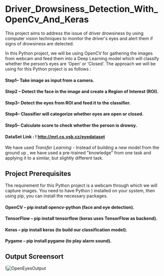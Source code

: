 # Driver_Drowsiness_Detection_With_OpenCv_And_Keras

This project aims to address the issue of driver drowsiness by using computer vision techniques to monitor the driver's eyes and alert them if signs of drowsiness are detected.  

In this Python project, we will be using OpenCV for gathering the images from webcam and feed them into a Deep Learning model which will classify whether the person’s eyes are ‘Open’ or ‘Closed’. The approach we will be using for this Python project is as follows :
#### Step1– Take image as input from a camera.
#### Step2 – Detect the face in the image and create a Region of Interest (ROI).
#### Step3– Detect the eyes from ROI and feed it to the classifier.
#### Step4– Classifier will categorize whether eyes are open or closed.
#### Step5– Calculate score to check whether the person is drowsy.



#### DataSet Link : ! http://mrl.cs.vsb.cz/eyedataset




We have used *Transfer Learning* - Instead of building a new model from the ground up , we have used  a pre-trained "knowledge" from one task and applying it to a similar, but slightly different task.




## Project Prerequisites
The requirement for this Python project is a webcam through which we will capture images. You need to have Python ) installed on your system, then using pip, you can install the necessary packages.

#### OpenCV – pip install opencv-python (face and eye detection).
#### TensorFlow – pip install tensorflow (keras uses TensorFlow as backend).
#### Keras – pip install keras (to build our classification model).
#### Pygame – pip install pygame (to play alarm sound).


## Output Screensort
!![OpenEyesOutput](https://github.com/radhika3131/Driver_Drowsiness_Detection_Using_DL/assets/102825662/40f23dc7-ccde-4e47-97aa-3a0e4fadc3c6)


